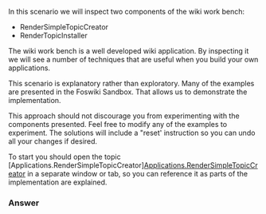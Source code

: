 <!-- Scenario text goes here -->
In this scenario we will inspect two components of the wiki work bench: 
* RenderSimpleTopicCreator
* RenderTopicInstaller

The wiki work bench is a well developed wiki application. By inspecting it we will see a number of techniques that are useful when you build your own applications.

This scenario is explanatory rather than exploratory. Many of the examples are presented in the Foswiki Sandbox. That allows us to demonstrate the implementation.

This approach should not discourage you from experimenting with the components presented. Feel free to modify any of the examples to experiment. The solutions will include a "reset' instruction so you can undo all your changes if desired. 

To start you should open the topic [Applications.RenderSimpleTopicCreator][Applications.RenderSimpleTopicCreator](https://[[HOST_SUBDOMAIN]]-80-[[KATACODA_HOST]].environments.katacoda.com/Applications.RenderSimpleTopicCreator][Applications.RenderSimpleTopicCreator) in a separate window or tab, so you can reference it as parts of the implementation are explained.

### Answer

<!-- Solution text (if any) goes here -->

